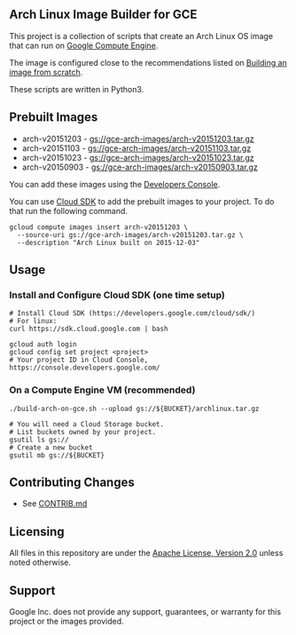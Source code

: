 ## Arch Linux Image Builder for GCE

This project is a collection of scripts that create an Arch Linux OS image that
can run on [Google Compute Engine](https://cloud.google.com/compute/).

The image is configured close to the recommendations listed on
[Building an image from scratch](https://developers.google.com/compute/docs/images#buildingimage).

These scripts are written in Python3.

## Prebuilt Images
 * arch-v20151203 - [gs://gce-arch-images/arch-v20151203.tar.gz](https://storage.googleapis.com/gce-arch-images/arch-v20151203.tar.gz)
 * arch-v20151103 - [gs://gce-arch-images/arch-v20151103.tar.gz](https://storage.googleapis.com/gce-arch-images/arch-v20151103.tar.gz)
 * arch-v20151023 - [gs://gce-arch-images/arch-v20151023.tar.gz](https://storage.googleapis.com/gce-arch-images/arch-v20151023.tar.gz)
 * arch-v20150903 - [gs://gce-arch-images/arch-v20150903.tar.gz](https://storage.googleapis.com/gce-arch-images/arch-v20150903.tar.gz)

You can add these images using the
[Developers Console](https://console.developers.google.com/compute/imagesAdd).

You can use [Cloud SDK](https://cloud.google.com/sdk/) to add the prebuilt
images to your project. To do that run the following command.

```
gcloud compute images insert arch-v20151203 \
  --source-uri gs://gce-arch-images/arch-v20151203.tar.gz \
  --description "Arch Linux built on 2015-12-03"
```

## Usage

### Install and Configure Cloud SDK (one time setup)
```
# Install Cloud SDK (https://developers.google.com/cloud/sdk/)
# For linux:
curl https://sdk.cloud.google.com | bash

gcloud auth login
gcloud config set project <project>
# Your project ID in Cloud Console, https://console.developers.google.com/
```

### On a Compute Engine VM (recommended)
```
./build-arch-on-gce.sh --upload gs://${BUCKET}/archlinux.tar.gz

# You will need a Cloud Storage bucket.
# List buckets owned by your project.
gsutil ls gs://
# Create a new bucket
gsutil mb gs://${BUCKET}
```

## Contributing Changes

* See [CONTRIB.md](CONTRIB.md)


## Licensing
All files in this repository are under the
[Apache License, Version 2.0](LICENSE) unless noted otherwise.


## Support
Google Inc. does not provide any support, guarantees, or warranty for this
project or the images provided.
